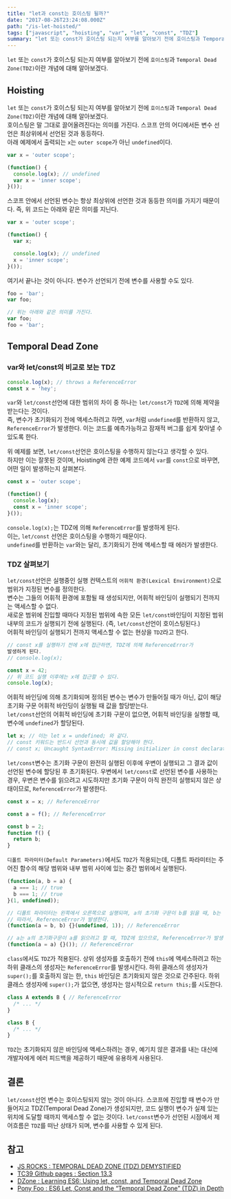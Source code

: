 ```yaml
---
title: "let과 const는 호이스팅 될까?"
date: "2017-08-26T23:24:08.000Z"
path: "/is-let-hoisted/"
tags: ["javascript", "hoisting", "var", "let", "const", "TDZ"]
summary: "let 또는 const가 호이스팅 되는지 여부를 알아보기 전에 호이스팅과 Temporal Dead Zone(TDZ)이란 개념에 대해 알아보겠다."
---
```


`let` 또는 `const`가 호이스팅 되는지 여부를 알아보기 전에 `호이스팅`과 `Temporal Dead Zone(TDZ)`이란 개념에 대해 알아보겠다.

## Hoisting
`let` 또는 `const`가 호이스팅 되는지 여부를 알아보기 전에 `호이스팅`과 `Temporal Dead Zone(TDZ)`이란 개념에 대해 알아보겠다.<br />
호이스팅은 말 그대로 끌어올려진다는 의미를 가진다. 스코프 안의 어디에서든 변수 선언은 최상위에서 선언된 것과 동등하다.<br />
아래 예제에서 출력되는 `x`는 `outer scope`가 아닌 `undefined`이다.

```js
var x = 'outer scope';

(function() {
  console.log(x); // undefined
  var x = 'inner scope';
}());
```

스코프 안에서 선언된 변수는 항상 최상위에 선언한 것과 동등한 의미를 가지기 때문이다.
즉, 위 코드는 아래와 같은 의미를 지닌다.

```js
var x = 'outer scope';

(function() {
  var x;

  console.log(x); // undefined
  x = 'inner scope';
}());
```

여기서 끝나는 것이 아니다. 변수가 선언되기 전에 변수를 사용할 수도 있다.

```js
foo = 'bar';
var foo;

// 위는 아래와 같은 의미를 가진다.
var foo;
foo = 'bar';
```

## Temporal Dead Zone
### var와 let/const의 비교로 보는 TDZ
```js
console.log(x); // throws a ReferenceError
const x = 'hey';
```

`var`와 `let/const`선언에 대한 범위의 차이 중 하나는 `let/const`가 `TDZ`에 의해 제약을 받는다는 것이다.<br />
즉, 변수가 초기화되기 전에 액세스하려고 하면, `var`처럼 `undefined`를 반환하지 않고, `ReferenceError`가 발생한다.
이는 코드를 예측가능하고 잠재적 버그를 쉽게 찾아낼 수 있도록 한다.

위 예제를 보면, `let/const`선언은 호이스팅을 수행하지 않는다고 생각할 수 있다.<br />
하지만 이는 잘못된 것이며, Hoisting에 관한 예제 코드에서 `var`를 `const`으로 바꾸면, 어떤 일이 발생하는지 살펴본다.

```js
const x = 'outer scope';

(function() {
  console.log(x);
  const x = 'inner scope';
}());
```

`console.log(x);`는 TDZ에 의해 `ReferenceError`를 발생하게 된다.<br />
이는, `let/const` 선언은 호이스팅을 수행하기 때문이다.<br />
`undefined`를 반환하는 `var`와는 달리, 초기화되기 전에 액세스할 때 에러가 발생한다.

### TDZ 살펴보기

`let/const`선언은 실행중인 실행 컨텍스트의 `어휘적 환경(Lexical Environment)`으로 범위가 지정된 변수를 정의한다.<br />
변수는 그들의 어휘적 환경에 포함될 때 생성되지만, 어휘적 바인딩이 실행되기 전까지는 액세스할 수 없다.<br />
새로운 범위에 진입할 때마다 지정된 범위에 속한 모든 `let/const`바인딩이 지정된 범위 내부의 코드가 실행되기 전에 실행된다. (즉, `let/const`선언이 호이스팅된다.)<br />
어휘적 바인딩이 실행되기 전까지 액세스할 수 없는 현상을 `TDZ`라고 한다.

```js
// const x를 실행하기 전에 x에 접근하면, TDZ에 의해 ReferenceError가
발생하게 된다.
// console.log(x);

const x = 42;
// 위 코드 실행 이후에는 x에 접근할 수 있다.
console.log(x);
```

어휘적 바인딩에 의해 초기화되며 정의된 변수는 변수가 만들어질 때가 아닌, 값이 해당 초기화 구문 어휘적 바인딩이 실행될 때 값을 할당받는다.<br />
`let/const`선언의 어휘적 바인딩에 초기화 구문이 없으면, 어휘적 바인딩을 실행할 때, 변수에 `undefined`가 할당된다.

```js
let x; // 이는 let x = undefined; 와 같다.
// const 키워드는 반드시 선언과 동시에 값을 할당해야 한다.
// const x; Uncaught SyntaxError: Missing initializer in const declaration
```

`let/const`변수는 초기화 구문이 완전히 실행된 이후에 우변이 실행되고 그 결과 값이 선언된 변수에 할당된 후 초기화된다.
우변에서 `let/const`로 선언된 변수를 사용하는 경우, 우변은 변수를 읽으려고 시도하지만 초기화 구문이 아직 완전히 실행되지 않은 상태이므로, `ReferenceError`가 발생한다.

```js
const x = x; // ReferenceError
```

```js
const a = f(); // ReferenceError

const b = 2;
function f() {
  return b;
}
```

`디폴트 파라미터(Default Parameters)`에서도 `TDZ`가 적용되는데, 디폴트 파라미터는 주어진 함수의 해당 범위와 내부 범위 사이에 있는 중간 범위에서 실행된다.
```js
(function(a, b = a) {
  a === 1; // true
  b === 1; // true
}(1, undefined));

// 디폴트 파라미터는 왼쪽에서 오른쪽으로 실행되며, a의 초기화 구문이 b를 읽을 때, b는 TDZ에 있다.
// 따라서, ReferenceError가 발생한다.
(function(a = b, b) {}(undefined, 1)); // ReferenceError

// a는 a의 초기화구문이 a를 읽으려고 할 때, TDZ에 있으므로, ReferenceError가 발생한다.
(function(a = a) {}()); // ReferenceError
```

`class`에서도 `TDZ`가 적용된다. 상위 생성자를 호출하기 전에 `this`에 액세스하려고 하는 하위 클래스의 생성자는 `ReferenceError`를 발생시킨다.
하위 클래스의 생성자가 `super();`를 호출하지 않는 한, `this` 바인딩은 초기화되지 않은 것으로 간주된다.
하위 클래스 생성자에 `super();`가 없으면, 생성자는 암시적으로 `return this;`를 시도한다.

```js
class A extends B { // ReferenceError
  /* ... */
}

class B {
  /* ... */
}
```

`TDZ`는 초기화되지 않은 바인딩에 액세스하려는 경우, 예기치 않은 결과를 내는 대신에 개발자에게 에러 피드백을 제공하기 때문에 유용하게 사용된다.

## 결론
`let/const`선언 변수는 호이스팅되지 않는 것이 아니다.
스코프에 진입할 때 변수가 만들어지고 TDZ(Temporal Dead Zone)가 생성되지만, 코드 실행이 변수가 실제 있는 위치에 도달할 때까지 액세스할 수 없는 것이다.
`let/const`변수가 선언된 시점에서 제어흐름은 `TDZ`를 떠난 상태가 되며, 변수를 사용할 수 있게 된다.

## 참고
- [JS ROCKS : TEMPORAL DEAD ZONE (TDZ) DEMYSTIFIED](http://jsrocks.org/2015/01/temporal-dead-zone-tdz-demystified)
- [TC39 Github pages : Section 13.3](https://tc39.github.io/ecma262/#sec-let-and-const-declarations)
- [DZone : Learning ES6: Using let, const, and Temporal Dead Zone](https://dzone.com/articles/learning-es6-using-let-const-and-temporal-dead-zon)
- [Pony Foo : ES6 Let, Const and the “Temporal Dead Zone” (TDZ) in Depth](https://ponyfoo.com/articles/es6-let-const-and-temporal-dead-zone-in-depth)
